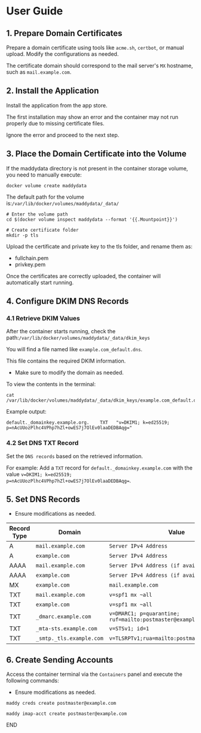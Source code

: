 # User Guide

## 1. Prepare Domain Certificates

Prepare a domain certificate using tools like `acme.sh`, `certbot`, or manual upload. Modify the configurations as needed.  

The certificate domain should correspond to the mail server's `MX` hostname, such as `mail.example.com`.


## 2. Install the Application

Install the application from the app store.

The first installation may show an error and the container may not run properly due to missing certificate files. 

Ignore the error and proceed to the next step.


## 3. Place the Domain Certificate into the Volume

If the maddydata directory is not present in the container storage volume, you need to manually execute:
```
docker volume create maddydata 
```

The default path for the volume is:`/var/lib/docker/volumes/maddydata/_data/`

```
# Enter the volume path
cd $(docker volume inspect maddydata --format '{{.Mountpoint}}')

# Create certificate folder
mkdir -p tls
```
Upload the certificate and private key to the tls folder, and rename them as:
- fullchain.pem
- privkey.pem

Once the certificates are correctly uploaded, the container will automatically start running.

## 4. Configure DKIM DNS Records
### 4.1 Retrieve DKIM Values

After the container starts running, check the path:`/var/lib/docker/volumes/maddydata/_data/dkim_keys`

You will find a file named like `example.com_default.dns`.

This file contains the required DKIM information.

- Make sure to modify the domain as needed.

To view the contents in the terminal:
```
cat /var/lib/docker/volumes/maddydata/_data/dkim_keys/example.com_default.dns 
```

Example output:
```
default._domainkey.example.org.    TXT   "v=DKIM1; k=ed25519; p=nAcUUozPlhc4VPhp7hZl+owES7j7OlEv0laaDEDBAqg="
```

### 4.2  Set DNS TXT Record

Set the `DNS records` based on the retrieved information.

For example:
Add a `TXT` record for `default._domainkey.example.com` with the value `v=DKIM1; k=ed25519; p=nAcUUozPlhc4VPhp7hZl+owES7j7OlEv0laaDEDBAqg=`.

## 5. Set DNS Records

- Ensure modifications as needed.

| Record Type | Domain  | Value                                                       |
|-------------| --- |-------------------------------------------------------------|
| A           | `mail.example.com` | `Server IPv4 Address`                                       |
| A           | `example.com` | `Server IPv4 Address`                                       |
| AAAA        | `mail.example.com` | `Server IPv4 Address (if available)`                        |
| AAAA        | `example.com` | `Server IPv4 Address (if available)`                        |
| MX          | `example.com` | `mail.example.com`                                          |
| TXT         | `mail.example.com` | `v=spf1 mx ~all`                                            |
| TXT         | `example.com` | `v=spf1 mx ~all`                                            |
| TXT         | `_dmarc.example.com` | `v=DMARC1; p=quarantine; ruf=mailto:postmaster@example.com` |
| TXT         | `_mta-sts.example.com` | `v=STSv1; id=1`                                             |
| TXT         | `_smtp._tls.example.com` | `v=TLSRPTv1;rua=mailto:postmaster@example.com`              |

## 6. Create Sending Accounts

Access the container terminal via the `Containers` panel and execute the following commands:

- Ensure modifications as needed.

```
maddy creds create postmaster@example.com

maddy imap-acct create postmaster@example.com 
```
END
